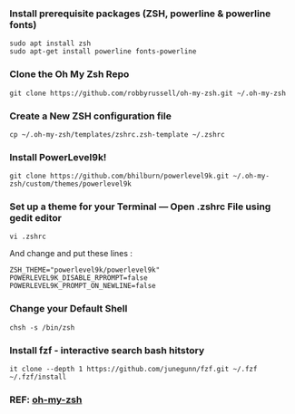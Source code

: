 ### Install prerequisite packages (ZSH, powerline & powerline fonts)
```
sudo apt install zsh
sudo apt-get install powerline fonts-powerline
```

### Clone the Oh My Zsh Repo
```
git clone https://github.com/robbyrussell/oh-my-zsh.git ~/.oh-my-zsh
```

### Create a New ZSH configuration file
```
cp ~/.oh-my-zsh/templates/zshrc.zsh-template ~/.zshrc
```

### Install PowerLevel9k!
```
git clone https://github.com/bhilburn/powerlevel9k.git ~/.oh-my-zsh/custom/themes/powerlevel9k
```

### Set up a theme for your Terminal — Open .zshrc File using gedit editor
```
vi .zshrc
```
And change and put these lines :
```
ZSH_THEME="powerlevel9k/powerlevel9k"
POWERLEVEL9K_DISABLE_RPROMPT=false
POWERLEVEL9K_PROMPT_ON_NEWLINE=false
```

### Change your Default Shell
```
chsh -s /bin/zsh
```

### Install fzf - interactive search bash hitstory
```
it clone --depth 1 https://github.com/junegunn/fzf.git ~/.fzf
~/.fzf/install
```

### REF: [oh-my-zsh](https://caffeinedev.medium.com/customize-your-terminal-oh-my-zsh-on-ubuntu-18-04-lts-a9b11b63f2)
